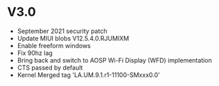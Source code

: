 # V3.0
- September 2021 security patch
- Update MIUI blobs V12.5.4.0.RJUMIXM
- Enable freeform windows
- Fix 90hz lag
- Bring back and switch to AOSP Wi-Fi Display (WFD) implementation
- CTS passed by default
- Kernel Merged tag 'LA.UM.9.1.r1-11100-SMxxx0.0'
